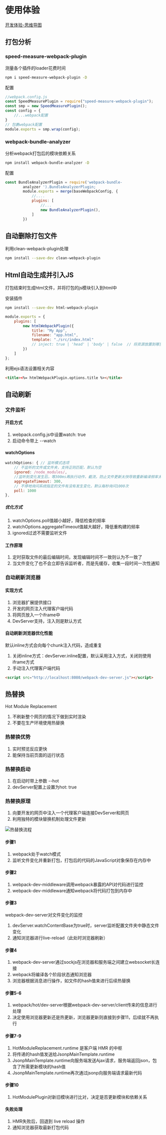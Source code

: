 # 使用体验

[开发体验-思维导图](./mind/02-开发体验.html)

## 打包分析

### speed-measure-webpack-plugin

测量各个插件的loader花费时间

```bash
npm i speed-measure-webpack-plugin -D
```

配置

```js
//webpack.config.js
const SpeedMeasurePlugin = require("speed-measure-webpack-plugin");
const smp = new SpeedMeasurePlugin();
const config = {
    //...webpack配置
}
// 包裹webpack配置
module.exports = smp.wrap(config);
```

### webpack-bundle-analyzer

分析webpack打包后的模块依赖关系

```bash
npm install webpack-bundle-analyzer -D
```

配置

```js
const BundleAnalyzerPlugin = require('webpack-bundle-
        analyzer ').BundleAnalyzerPlugin;
        module.exports = merge(baseWebpackConfig, {
            //....
            plugins: [
                //...
                new BundleAnalyzerPlugin(),
            ]
        })
```

## 自动删除打包文件

利用clean-webpack-plugin处理

```bash
npm install --save-dev clean-webpack-plugin
```

## Html自动生成并引入JS

打包结束时生成html文件，并将打包的js模块引入到html中

安装插件

```bash
npm install --save-dev html-webpack-plugin
```

```js
module.exports = {
    plugins: [
        new htmlWebpackPlugin({
            title: "My App",
            filename: "app.html",
            template: "./src/index.html"
            // inject: true | 'head' | 'body' | false  // 将资源放置到哪里
        })
    ]
};
```

利用ejs语法设置相关内容

```html
<title><%= htmlWebpackPlugin.options.title %></title>
```

## 自动刷新

### 文件监听

#### 开启方式

1. webpack.config.js中设置watch: true
2. 启动命令带上 --watch

#### watchOptions

```js
watchOptions: { // 监听模式选项
    // 不监听的文件或文件夹，支持正则匹配，默认为空
    ignored: /node_modules/,
    //监听到变化发生后，等300ms再执行动作，截流，防止文件更新太快导致重新编译频率太快，默认为300ms，
    aggregateTimeout: 300,
    // 不停地询问系统指定的文件有没有发生变化，默认每秒询问1000次
    poll: 1000
},
```

##### 优化方式

1. watchOptions.poll值越小越好，降低检查的频率
2. watchOptions.aggregateTimeout值越大越好，降低重构建的频率
3. ignored过滤不需要监听文件

#### 工作原理

1. 定时获取文件的最后编辑时间，发现编辑时间不一致则认为不一致了
2. 当文件变化了也不会立即告诉监听者，而是先缓存，收集一段时间一次性通知

### 自动刷新浏览器

#### 实现方式

1. 浏览器扩展提供接口
2. 开发的网页注入代理客户端代码
3. 将网页放入一个iframe中
4. DevServer支持，注入则是默认方式

#### 自动刷新浏览器优化性能

默认inline方式会向每个chunk注入代码，造成重复

1. 关闭inline方式：devServer.inline配置，默认采用注入方式，关闭则使用iframe方式
2. 手动注入代理客户端代码

```html
<script src="http://localhost:8080/webpack-dev-server.js"></script>
```

## 热替换

Hot Module Replacement
1. 不刷新整个网页的情况下做到实时渲染
2. 不要在生产环境使用热替换

### 热替换优势

1. 实时预览反应更快
2. 能保持当前页面的运行状态

### 热替换启动

1. 在启动时带上参数 --hot
2. devServer配置上设置为hot: true

### 热替换原理

1. 向要开发的网页中注入一个代理客户端连接DevServer和网页
2. 利用独特的模块替换机制处理文件更新

![热替换流程](assets/02-热替换流程.png)

#### 步骤1

1. webpack处于watch模式
2. 监听文件变化并重新打包，打包后的代码的JavaScript对象保存在内存中

#### 步骤2

1. webpack-dev-middleware调用webpack暴露的API对代码进行监控
2. webpack-dev-middleware通知webpack将代码打包到内存中

#### 步骤3

webpack-dev-server对文件变化的监控
1. devServer.watchContentBase为true时，server监听配置文件夹中静态文件变化
2. 通知浏览器进行live-reload（此处时浏览器刷新）

#### 步骤4

1. webpack-dev-server通过sockjs在浏览器和服务端之间建立websocket长连接
2. webpack将编译各个阶段状态通知浏览器
3. 浏览器根据消息进行操作，如文件的hash值来进行后续热替换

#### 步骤5-6

1. webpack/hot/dev-server根据webpack-dev-server/client传来的信息进行处理
2. 决定使用浏览器更新还是热更新，浏览器更新则直接到步骤11，后续就不再执行

#### 步骤7-9

1. HotModuleReplacement.runtime 是客户端 HMR 的中枢
2. 将传递的hash值发送给JsonpMainTemplate.runtime
3. JsonpMainTemplate.runtime向服务端发送Ajax请求，服务端返回json，包含了所需更新模块的hash值
4. JsonpMainTemplate.runtime再次通过jsonp向服务端请求最新代码

#### 步骤10

1. HotModulePlugin对新旧模块进行比对，决定是否更新模块和依赖关系

#### 失败处理

1. HMR失败后，回退到 live reload 操作
2. 通知浏览器获取最新打包代码
